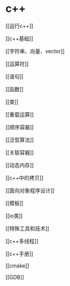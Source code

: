 # c++

[[运行c++]]

[[c++基础]]

[[字符串、向量、vector]]

[[运算符]]

[[语句]]

[[函数]]

[[类]]

[[重载运算]]

[[顺序容器]]

[[泛型算法]]

[[关联容器]]

[[动态内存]]

[[c++中的拷贝]]

[[面向对象程序设计]]

[[模板]]

[[io类]]

[[特殊工具和技术]]

[[c++多线程]]

[[c++手册]]

[[cmake]]

[[GDB]]
